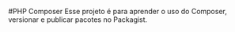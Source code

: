 #PHP Composer
Esse projeto é para aprender o uso do Composer, versionar e publicar pacotes no Packagist.
